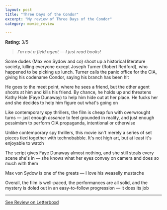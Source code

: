 ```yaml
---
layout: post
title: "Three Days of the Condor"
excerpt: "My review of Three Days of the Condor"
category: movie_review

---
```


**Rating:** 3/5

<blockquote><i>I'm not a field agent — I just read books!</i></blockquote>Some dudes (Max von Sydow and co) shoot up a historical literature society, killing everyone except Joseph Turner (Robert Redford), who happened to be picking up lunch. Turner calls the panic office for the CIA, giving his codename Condor, saying his branch has been hit

He goes to the meet point, where he sees a friend, but the other agent shoots at him and kills his friend. By chance, he holds up and threatens Kathy Hale (Faye Dunaway) to help him hide out at her place. He fucks her and she decides to help him figure out what's going on

Like contemporary spy thrillers, the film is cheap fun with overwrought turns — just enough <i>essence</i> to feel grounded in reality, and just enough pessimism to perform CIA propaganda, intentional or otherwise

Unlike contemporary spy thrillers, this movie isn't merely a series of set pieces tied together with technobabble. It's not high art, but at least it's enjoyable to watch

The script gives Faye Dunaway almost nothing, and she still steals every scene she's in — she knows what her eyes convey on camera and does so much with them

Max von Sydow is one of the greats — I love his weaselly mustache

Overall, the film is well-paced, the performances are all solid, and the mystery is doled out in an easy-to-follow progression — it does its job

<hr>

[See Review on Letterboxd](https://boxd.it/4KYawx)
